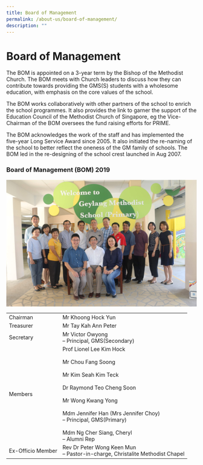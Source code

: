 ```yaml
---
title: Board of Management
permalink: /about-us/board-of-management/
description: ""
---
```

# **Board of Management**

The BOM is appointed on a 3-year term by the Bishop of the Methodist Church. The BOM meets with Church leaders to discuss how they can contribute towards providing the GMS(S) students with a wholesome education, with emphasis on the core values of the school.

The BOM works collaboratively with other partners of the school to enrich the school programmes. It also provides the link to garner the support of the Education Council of the Methodist Church of Singapore, eg the Vice-Chairman of the BOM oversees the fund raising efforts for PRIME.

The BOM acknowledges the work of the staff and has implemented the five-year Long Service Award since 2005. It also initiated the re-naming of the school to better reflect the oneness of the GM family of schools. The BOM led in the re-designing of the school crest launched in Aug 2007.

### Board of Management (BOM) 2019

![](/images/IMG_6139.jpg)

|  	|  	|
|---	|---	|
| Chairman 	| Mr Khoong Hock Yun 	|
| Treasurer 	| Mr Tay Kah Ann Peter 	|
| Secretary 	| Mr Victor Owyong<br>– Principal, GMS(Secondary) 	|
| Members 	| Prof Lionel Lee Kim Hock<br><br>Mr Chou Fang Soong<br><br>Mr Kim Seah Kim Teck<br><br>Dr Raymond Teo Cheng Soon<br><br>Mr Wong Kwang Yong<br><br>Mdm Jennifer Han (Mrs Jennifer Choy)<br>– Principal, GMS(Primary)<br><br>Mdm Ng Cher Siang, Cheryl<br>– Alumni Rep 	|
| Ex-Officio Member 	| Rev Dr Peter Wong Keen Mun<br>– Pastor-in-charge, Christalite Methodist Chapel 	|